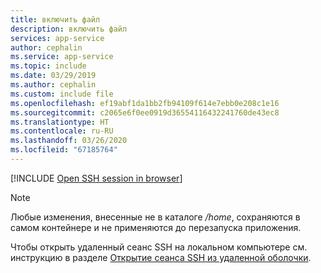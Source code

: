 ```yaml
---
title: включить файл
description: включить файл
services: app-service
author: cephalin
ms.service: app-service
ms.topic: include
ms.date: 03/29/2019
ms.author: cephalin
ms.custom: include file
ms.openlocfilehash: ef19abf1da1bb2fb94109f614e7ebb0e208c1e16
ms.sourcegitcommit: c2065e6f0ee0919d36554116432241760de43ec8
ms.translationtype: HT
ms.contentlocale: ru-RU
ms.lasthandoff: 03/26/2020
ms.locfileid: "67185764"
---
```

[!INCLUDE [Open SSH session in browser](app-service-web-ssh-connect-no-h.md)]

> [!NOTE]
> Любые изменения, внесенные не в каталоге */home*, сохраняются в самом контейнере и не применяются до перезапуска приложения.
>

Чтобы открыть удаленный сеанс SSH на локальном компьютере см. инструкцию в разделе [Открытие сеанса SSH из удаленной оболочки](../articles/app-service/containers/app-service-linux-ssh-support.md#open-ssh-session-from-remote-shell).